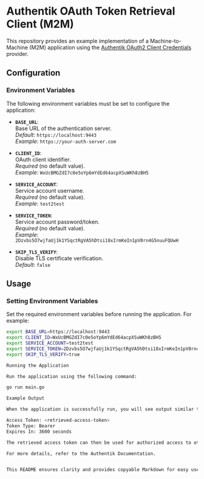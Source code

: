 
# Authentik OAuth Token Retrieval Client (M2M)

This repository provides an example implementation of a Machine-to-Machine (M2M) application using the [Authentik OAuth2 Client Credentials](https://docs.goauthentik.io/docs/add-secure-apps/providers/oauth2/client_credentials) provider.

## Configuration

### Environment Variables

The following environment variables must be set to configure the application:

- **`BASE_URL`**:  
  Base URL of the authentication server.  
  *Default*: `https://localhost:9443`  
  *Example*: `https://your-auth-server.com`

- **`CLIENT_ID`**:  
  OAuth client identifier.  
  *Required* (no default value).  
  *Example*: `WxUcBMGZdI7c0e5oYp6mYdEd64acpXSuWKh8zBH5`

- **`SERVICE_ACCOUNT`**:  
  Service account username.  
  *Required* (no default value).  
  *Example*: `test2test`

- **`SERVICE_TOKEN`**:  
  Service account password/token.  
  *Required* (no default value).  
  *Example*: `2Dzvbs5O7wjfaUj1k1YSqctRgVA5hDtsi18xIrmKeIn1pV0rn4G5nuuFQUwH`

- **`SKIP_TLS_VERIFY`**:  
  Disable TLS certificate verification.  
  *Default*: `false`

## Usage

### Setting Environment Variables

Set the required environment variables before running the application. For example:

```bash
export BASE_URL=https://localhost:9443
export CLIENT_ID=WxUcBMGZdI7c0e5oYp6mYdEd64acpXSuWKh8zBH5
export SERVICE_ACCOUNT=test2test
export SERVICE_TOKEN=2Dzvbs5O7wjfaUj1k1YSqctRgVA5hDtsi18xIrmKeIn1pV0rn4G5nuuFQUwH
export SKIP_TLS_VERIFY=true

Running the Application

Run the application using the following command:

go run main.go

Example Output

When the application is successfully run, you will see output similar to the following:

Access Token: <retrieved-access-token>
Token Type: Bearer
Expires In: 3600 seconds

The retrieved access token can then be used for authorized access to other resources.

For more details, refer to the Authentik Documentation.


This README ensures clarity and provides copyable Markdown for easy use in your repository. It explicitly mentions that the implementation is for M2M (Machine-to-Machine) applications.


